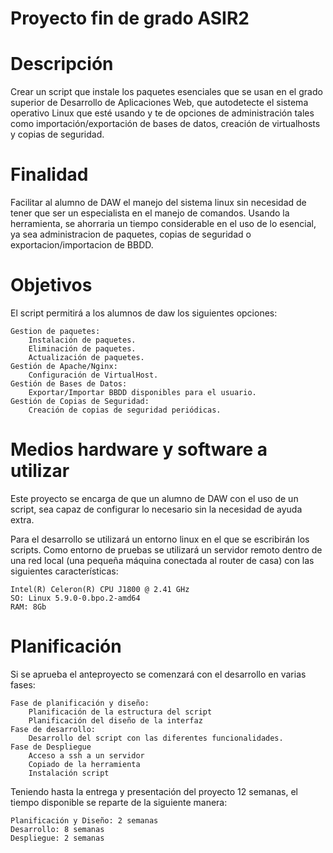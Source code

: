 # Proyecto fin de grado ASIR2

# Descripción

Crear un script que instale los paquetes esenciales que se usan en el grado superior de Desarrollo de Aplicaciones Web, que autodetecte el sistema operativo Linux que esté usando y te de opciones de administración tales como importación/exportación de bases de datos, creación de virtualhosts y copias de seguridad.

# Finalidad

Facilitar al alumno de DAW el manejo del sistema linux sin necesidad de tener que ser un especialista en el manejo de comandos. 
Usando la herramienta, se ahorraria un tiempo considerable en el uso de lo esencial, ya sea administracion de paquetes, copias de seguridad o exportacion/importacion de BBDD.

# Objetivos

El script permitirá a los alumnos de daw los siguientes opciones:

    Gestion de paquetes:
        Instalación de paquetes.
        Eliminación de paquetes.
        Actualización de paquetes.
    Gestión de Apache/Nginx:
        Configuración de VirtualHost.
    Gestión de Bases de Datos:
        Exportar/Importar BBDD disponibles para el usuario.
    Gestión de Copias de Seguridad:
        Creación de copias de seguridad periódicas.

# Medios hardware y software a utilizar

Este proyecto se encarga de que un alumno de DAW con el uso de un script, sea capaz de configurar lo necesario sin la necesidad de ayuda extra.

Para el desarrollo se utilizará un entorno linux en el que se escribirán los scripts. Como entorno de pruebas se utilizará un servidor remoto dentro de una red local (una pequeña máquina conectada al router de casa) con las siguientes características:

    Intel(R) Celeron(R) CPU J1800 @ 2.41 GHz
    SO: Linux 5.9.0-0.bpo.2-amd64
    RAM: 8Gb

# Planificación

Si se aprueba el anteproyecto se comenzará con el desarrollo en varias fases:

    Fase de planificación y diseño:
        Planificación de la estructura del script
        Planificación del diseño de la interfaz
    Fase de desarrollo:
        Desarrollo del script con las diferentes funcionalidades.
    Fase de Despliegue
        Acceso a ssh a un servidor
        Copiado de la herramienta
        Instalación script

Teniendo hasta la entrega y presentación del proyecto 12 semanas, el tiempo disponible se reparte de la siguiente manera:

    Planificación y Diseño: 2 semanas
    Desarrollo: 8 semanas
    Despliegue: 2 semanas
    
    
